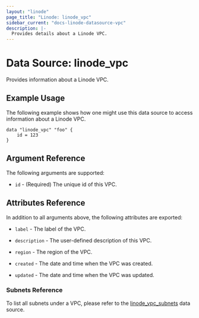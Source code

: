 ```yaml
---
layout: "linode"
page_title: "Linode: linode_vpc"
sidebar_current: "docs-linode-datasource-vpc"
description: |-
  Provides details about a Linode VPC.
---
```


# Data Source: linode\_vpc

Provides information about a Linode VPC.

## Example Usage

The following example shows how one might use this data source to access information about a Linode VPC.

```hcl
data "linode_vpc" "foo" {
    id = 123
}
```

## Argument Reference

The following arguments are supported:

* `id` - (Required) The unique id of this VPC.

## Attributes Reference

In addition to all arguments above, the following attributes are exported:

* `label` - The label of the VPC.

* `description` - The user-defined description of this VPC.

* `region` - The region of the VPC.

* `created` - The date and time when the VPC was created.

* `updated` - The date and time when the VPC was updated.

### Subnets Reference

To list all subnets under a VPC, please refer to the [linode_vpc_subnets](vpc_subnets.html.markdown) data source. 